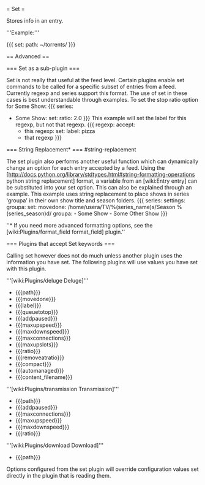 = Set =

Stores info in an entry.

'''Example:'''

{{{
set:
  path: ~/torrents/
}}}

== Advanced ==

=== Set as a sub-plugin ===

Set is not really that useful at the feed level. Certain plugins enable set commands to be called for a specific subset of entries from a feed. Currently regexp and series support this format. The use of set in these cases is best understandable through examples.
 To set the stop ratio option for Some Show:
{{{
series:
  - Some Show:
      set:
        ratio: 2.0
}}}
 This example will set the label for this regexp, but not that regexp.
{{{
regexp:
  accept:
    - this regexp:
        set:
          label: pizza
    - that regexp
}}}

=== String Replacement* === #string-replacement

The set plugin also performs another useful function which can dynamically change an option for each entry accepted by a feed. Using the [http://docs.python.org/library/stdtypes.html#string-formatting-operations python string replacement] format, a variable from an [wiki:Entry entry] can be substituted into your set option. This can also be explained through an example.
 This example uses string replacement to place shows in series 'groupa' in their own show title and season folders.
{{{
series:
  settings:
    groupa:
      set:
        movedone: /home/usera/TV/%(series_name)s/Season %(series_season)d/
  groupa:
    - Some Show
    - Some Other Show
}}}

''* If you need more advanced formatting options, see the [wiki:Plugins/format_field format_field] plugin.''

=== Plugins that accept Set keywords ===

Calling set however does not do much unless another plugin uses the information you have set. The following plugins will use values you have set with this plugin.

'''[wiki:Plugins/deluge Deluge]'''

 * {{{path}}}
 * {{{movedone}}}
 * {{{label}}}
 * {{{queuetotop}}}
 * {{{addpaused}}}
 * {{{maxupspeed}}}
 * {{{maxdownspeed}}}
 * {{{maxconnections}}}
 * {{{maxupslots}}}
 * {{{ratio}}}
 * {{{removeatratio}}}
 * {{{compact}}}
 * {{{automanaged}}}
 * {{{content_filename}}}

'''[wiki:Plugins/transmission Transmission]'''

 * {{{path}}}
 * {{{addpaused}}}
 * {{{maxconnections}}}
 * {{{maxupspeed}}}
 * {{{maxdownspeed}}}
 * {{{ratio}}}

'''[wiki:Plugins/download Download]'''

 * {{{path}}}

Options configured from the set plugin will override configuration values set directly in the plugin that is reading them.

